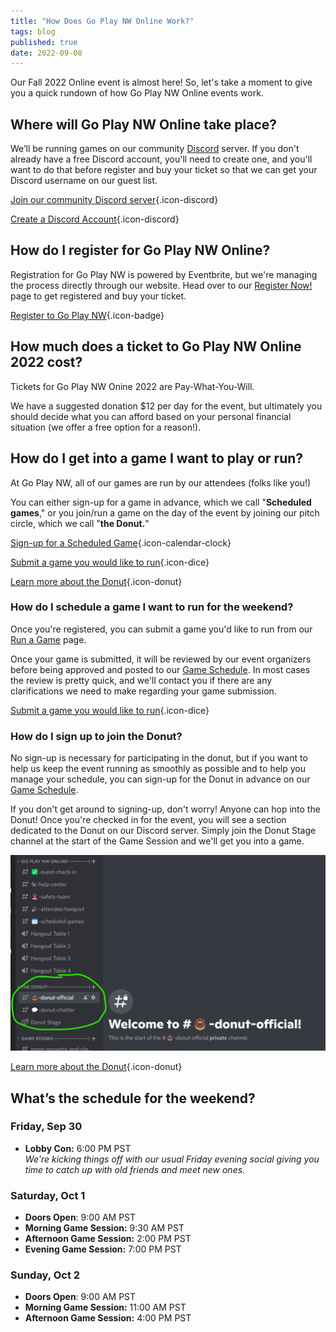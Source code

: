 ```yaml
---
title: "How Does Go Play NW Online Work?"
tags: blog
published: true
date: 2022-09-08
---
```


Our Fall 2022 Online event is almost here! So, let's take a moment to give you a quick rundown of how Go Play NW Online events work.

## Where will Go Play NW Online take place?
We’ll be running games on our community [Discord](https://discord.gg/AqhayGFexQ) server. If you don't already have a free Discord account, you'll need to create one, and you'll want to do that before register and buy your ticket so that we can get your Discord username on our guest list.

[Join our community Discord server](https://discord.gg/AqhayGFexQ){.icon-discord}

[Create a Discord Account](https://discord.com/register){.icon-discord}

## How do I register for Go Play NW Online?
Registration for Go Play NW is powered by Eventbrite, but we're managing the process directly through our website. Head over to our [Register Now!](/register) page to get registered and buy your ticket.

[Register to Go Play NW](/register){.icon-badge}

## How much does a ticket to Go Play NW Online 2022 cost?
Tickets for Go Play NW Onine 2022 are Pay-What-You-Will.

We have a suggested donation $12 per day for the event, but ultimately you should decide what you can afford based on your personal financial situation (we offer a free option for a reason!).

## How do I get into a game I want to play or run?
At Go Play NW, all of our games are run by our attendees (folks like you!)

You can either sign-up for a game in advance, which we call "**Scheduled games**," or you join/run a game on the day of the event by joining our pitch circle, which we call "**the Donut.**"

[Sign-up for a Scheduled Game](https://discord.gg/AqhayGFexQ){.icon-calendar-clock}

[Submit a game you would like to run](/run-an-event){.icon-dice}

[Learn more about the Donut](/the-donut){.icon-donut}

### How do I schedule a game I want to run for the weekend?
Once you're registered, you can submit a game you'd like to run from our [Run a Game](/run-an-event) page.

Once your game is submitted, it will be reviewed by our event organizers before being approved and posted to our [Game Schedule](/events). In most cases the review is pretty quick, and we'll contact you if there are any clarifications we need to make regarding your game submission.

[Submit a game you would like to run](/run-an-event){.icon-dice}

### How do I sign up to join the Donut?
No sign-up is necessary for participating in the donut, but if you want to help us keep the event running as smoothly as possible and to help you manage your schedule, you can sign-up for the Donut in advance on our [Game Schedule](/events).

If you don't get around to signing-up, don't worry! Anyone can hop into the Donut! Once you're checked in for the event, you will see a section dedicated to the Donut on our Discord server. Simply join the Donut Stage channel at the start of the Game Session and we'll get you into a game.

![Screenshot of Go Play NW discord server with the Donut Category highlighted][1]

[1]: /images/donut-on-server.png "Screenshot of Go Play NW discord server with the Donut Category highlighted"

[Learn more about the Donut](/the-donut){.icon-donut}

## What’s the schedule for the weekend?
### Friday, Sep 30
* **Lobby Con:** 6:00 PM PST\
_We're kicking things off with our usual Friday evening social giving you time to catch up with old friends and meet new ones._

### Saturday, Oct 1
* **Doors Open**: 9:00 AM PST
* **Morning Game Session:** 9:30 AM PST
* **Afternoon Game Session:** 2:00 PM PST
* **Evening Game Session:** 7:00 PM PST

### Sunday, Oct 2
* **Doors Open**: 9:00 AM PST
* **Morning Game Session:** 11:00 AM PST
* **Afternoon Game Session:** 4:00 PM PST